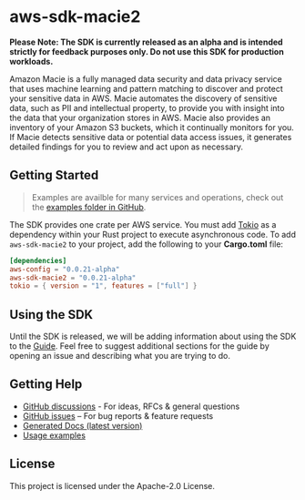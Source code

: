 # aws-sdk-macie2

**Please Note: The SDK is currently released as an alpha and is intended strictly for
feedback purposes only. Do not use this SDK for production workloads.**

Amazon Macie is a fully managed data security and data privacy service that uses machine learning and pattern matching to discover and protect your sensitive data in AWS. Macie automates the discovery of sensitive data, such as PII and intellectual property, to provide you with insight into the data that your organization stores in AWS. Macie also provides an inventory of your Amazon S3 buckets, which it continually monitors for you. If Macie detects sensitive data or potential data access issues, it generates detailed findings for you to review and act upon as necessary.

## Getting Started

> Examples are availble for many services and operations, check out the
> [examples folder in GitHub](https://github.com/awslabs/aws-sdk-rust/tree/main/sdk/examples).

The SDK provides one crate per AWS service. You must add [Tokio](https://crates.io/crates/tokio)
as a dependency within your Rust project to execute asynchronous code. To add `aws-sdk-macie2` to
your project, add the following to your **Cargo.toml** file:

```toml
[dependencies]
aws-config = "0.0.21-alpha"
aws-sdk-macie2 = "0.0.21-alpha"
tokio = { version = "1", features = ["full"] }
```

## Using the SDK

Until the SDK is released, we will be adding information about using the SDK to the
[Guide](https://github.com/awslabs/aws-sdk-rust/blob/main/Guide.md). Feel free to suggest
additional sections for the guide by opening an issue and describing what you are trying to do.

## Getting Help

* [GitHub discussions](https://github.com/awslabs/aws-sdk-rust/discussions) - For ideas, RFCs & general questions
* [GitHub issues](https://github.com/awslabs/aws-sdk-rust/issues/new/choose) – For bug reports & feature requests
* [Generated Docs (latest version)](https://awslabs.github.io/aws-sdk-rust/)
* [Usage examples](https://github.com/awslabs/aws-sdk-rust/tree/main/sdk/examples)

## License

This project is licensed under the Apache-2.0 License.

